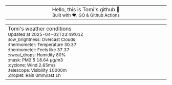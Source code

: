 
<div align="center">
<table>
<tbody>
<td align="center">
<img width="2000" height="0"><br>
Hello, this is Tomi's github 👋<br>
<sup>Built with ❤️, GO & Github Actions</sup><br>
<img width="2000" height="0">
</td>
</tbody>
</table>
</div>
<table>
<tbody>
<td align="left">
<img width="2000" height="0"><br>
Tomi's weather conditions<br>
<sup>Updated at 2025-04-02T23:49:01Z</sup><br>
<sup>:low_brightness: Overcast Clouds</sup><br>
<sup>:thermometer: Temperature 30.37 </sup><br>
<sup>:thermometer: Feels like 37.37</sup><br>
<sup>:sweat_drops: Humidity 80%</sup><br>
<sup>:mask: PM2.5 18.64 μg/m3</sup><br>
<sup>:cyclone: Wind 2.65m/s </sup><br>
<sup>:telescope: Visibility 10000m </sup><br>
<sup>:droplet: Rain 0mm/last 1h </sup><br>
<img width="2000" height="0">
</td>
<td align="left">
<img width="2000" height="0"><br>
<br>
<img width="2000" height="0">
</td>
</tbody>
</table>
</div>
    